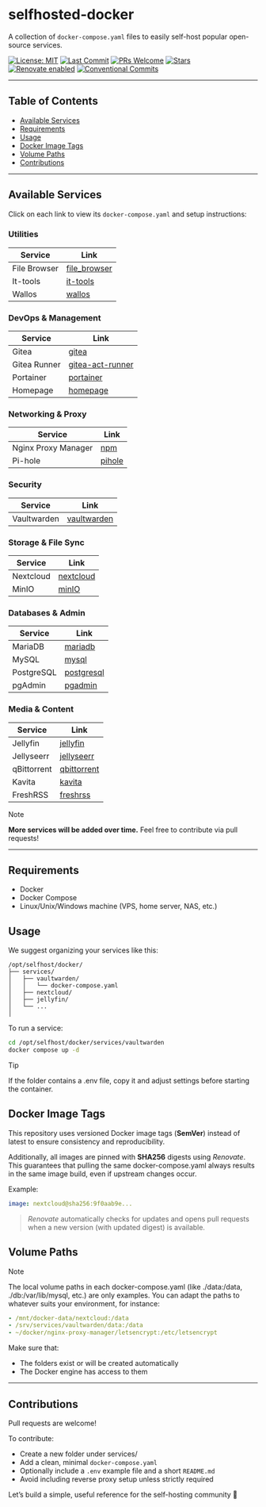 # selfhosted-docker

A collection of `docker-compose.yaml` files to easily self-host popular open-source services.

[![License: MIT](https://img.shields.io/github/license/vidjinnangni/selfhosted-docker)](LICENSE)
[![Last Commit](https://img.shields.io/github/last-commit/vidjinnangni/selfhosted-docker)](https://github.com/ton-utilisateur/selfhosted-docker/commits/main)
[![PRs Welcome](https://img.shields.io/badge/PRs-welcome-brightgreen.svg)](https://github.com/ton-utilisateur/selfhosted-docker/pulls)
[![Stars](https://img.shields.io/github/stars/vidjinnangni/selfhosted-docker?style=social)](https://github.com/ton-utilisateur/selfhosted-docker/stargazers)
[![Renovate enabled](https://img.shields.io/badge/renovate-enabled-brightgreen?style=flat-square)](https://github.com/apps/renovate)
[![Conventional Commits](https://img.shields.io/badge/Conventional%20Commits-1.0.0-yellow.svg)](https://conventionalcommits.org)

---

## Table of Contents

- [Available Services](#available-services)
- [Requirements](#requirements)
- [Usage](#usage)
- [Docker Image Tags](#docker-image-tags)
- [Volume Paths](#volume-paths)
- [Contributions](#contributions)

---

## Available Services

Click on each link to view its `docker-compose.yaml` and setup instructions:

### Utilities

| Service        | Link                            |
|----------------|---------------------------------|
| File Browser   | [file_browser](./file_browser/) |
| It-tools       | [it-tools](./it-tools/)         |
| Wallos         | [wallos](./wallos/)             |

### DevOps & Management

| Service          | Link                                      |
|------------------|-------------------------------------------|
| Gitea            | [gitea](./gitea/)                         |
| Gitea Runner     | [gitea-act-runner](./gitea-act-runner/)   |
| Portainer        | [portainer](./portainer/)                 |
| Homepage         | [homepage](./homepage/)                   |

### Networking & Proxy

| Service               | Link                        |
|------------------------|-----------------------------|
| Nginx Proxy Manager    | [npm](./npm/)               |
| Pi-hole                | [pihole](./pihole/)         |

### Security

| Service      | Link                            |
|--------------|---------------------------------|
| Vaultwarden  | [vaultwarden](./vaultwarden/)   |

### Storage & File Sync

| Service     | Link                          |
|-------------|-------------------------------|
| Nextcloud   | [nextcloud](./nextcloud/)     |
| MinIO       | [minIO](./minIO/)             |

### Databases & Admin

| Service     | Link                          |
|-------------|-------------------------------|
| MariaDB     | [mariadb](./mariadb/)         |
| MySQL       | [mysql](./mysql/)             |
| PostgreSQL  | [postgresql](./postgresql/)   |
| pgAdmin     | [pgadmin](./pgadmin/)         |

### Media & Content

| Service       | Link                          |
|----------------|-------------------------------|
| Jellyfin       | [jellyfin](./jellyfin/)       |
| Jellyseerr     | [jellyseerr](./jellyseerr/)   |
| qBittorrent    | [qbittorrent](./qbittorrent/) |
| Kavita         | [kavita](./kavita/)           |
| FreshRSS       | [freshrss](./freshrss/)       |

> [!NOTE]
> **More services will be added over time.** Feel free to contribute via pull requests!

---

## Requirements

- Docker
- Docker Compose
- Linux/Unix/Windows machine (VPS, home server, NAS, etc.)

## Usage

We suggest organizing your services like this:

```plaintext
/opt/selfhost/docker/
├── services/
│   ├── vaultwarden/
│   │   └── docker-compose.yaml
│   ├── nextcloud/
│   ├── jellyfin/
│   └── ...
│
```

To run a service:

```bash
cd /opt/selfhost/docker/services/vaultwarden
docker compose up -d
```

> [!TIP]
> If the folder contains a .env file, copy it and adjust settings before starting the container.

## Docker Image Tags

This repository uses versioned Docker image tags (**SemVer**) instead of latest to ensure consistency and reproducibility.

Additionally, all images are pinned with **SHA256** digests using _Renovate_.
This guarantees that pulling the same docker-compose.yaml always results in the same image build, even if upstream changes occur.

Example:

```yaml
image: nextcloud@sha256:9f0aab9e...
```

> _Renovate_ automatically checks for updates and opens pull requests when a new version (with updated digest) is available.

## Volume Paths

> [!NOTE]
> The local volume paths in each docker-compose.yaml (like ./data:/data, ./db:/var/lib/mysql, etc.) are only examples.
> You can adapt the paths to whatever suits your environment, for instance:

```yaml
- /mnt/docker-data/nextcloud:/data
- /srv/services/vaultwarden/data:/data
- ~/docker/nginx-proxy-manager/letsencrypt:/etc/letsencrypt
```

Make sure that:

- The folders exist or will be created automatically
- The Docker engine has access to them

---

## Contributions

Pull requests are welcome!

To contribute:

- Create a new folder under services/
- Add a clean, minimal `docker-compose.yaml`
- Optionally include a `.env` example file and a short `README.md`
- Avoid including reverse proxy setup unless strictly required

Let’s build a simple, useful reference for the self-hosting community 🚀
